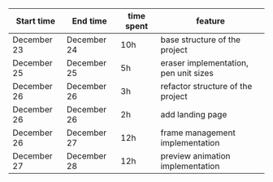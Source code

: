 | Start time  | End time | time spent | feature |
|-----------|-------------|-------------|-------------|
| December 23 | December 24 | 10h | base structure of the project |
| December 25 | December 25 | 5h | eraser implementation, pen unit sizes |
| December 26 | December 26 | 3h | refactor structure of the project |
| December 26 | December 26 | 2h | add landing page|
| December 26 | December 27 | 12h | frame management implementation |
| December 27 | December 28 | 12h | preview animation implementation |
